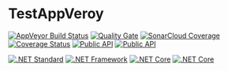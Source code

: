# TestAppVeroy

[![AppVeyor Build Status](https://ci.appveyor.com/api/projects/status/github/KeRNeLith/TestAppVeroy?branch=master&svg=true)](https://ci.appveyor.com/project/KeRNeLith/TestAppVeroy)
[![Quality Gate](https://sonarcloud.io/api/project_badges/measure?project=tests_project&metric=alert_status)](https://sonarcloud.io/dashboard?id=tests_project)
[![SonarCloud Coverage](https://sonarcloud.io/api/project_badges/measure?project=tests_project&metric=coverage)](https://sonarcloud.io/component_measures/metric/coverage/list?id=tests_project)
[![Coverage Status](https://coveralls.io/repos/github/KeRNeLith/TestAppVeroy/badge.svg?branch=master)](https://coveralls.io/github/KeRNeLith/TestAppVeroy?branch=master)
[![Public API](https://sonarcloud.io/api/project_badges/measure?project=tests_project&metric=public_documented_api_density)](https://sonarcloud.io/component_measures/metric/public_documented_api_density/list?id=tests_project)
[![Public API](https://sonarcloud.io/api/badges/gate?key=tests_project&metric=public_documented_api_density)](https://sonarcloud.io/component_measures/metric/public_documented_api_density/list?id=tests_project)

[![.NET Standard](https://img.shields.io/badge/.NET%20Standard-%3E%3D%201.3-blue.svg)](#)
[![.NET Framework](https://img.shields.io/badge/.NET%20Framework-%3E%3D%204.0-red.svg)](#)
[![.NET Core](https://img.shields.io/badge/.NET%20Core-%3E%3D%202.0-blue.svg)](#)
[![.NET Core](https://img.shields.io/badge/.NET%20Core-%3E%3D%202.0-green.svg)](#)